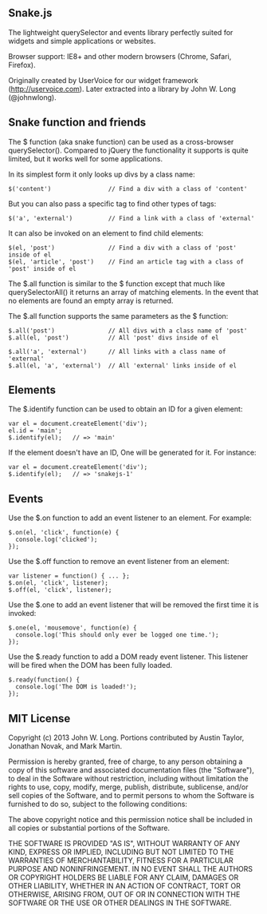 Snake.js
--------

The lightweight querySelector and events library perfectly suited for widgets and simple applications or websites.

Browser support: IE8+ and other modern browsers (Chrome, Safari, Firefox).

Originally created by UserVoice for our widget framework (http://uservoice.com). Later extracted into a library by John W. Long (@johnwlong).


## Snake function and friends

The $ function (aka snake function) can be used as a cross-browser querySelector(). Compared to jQuery the functionality it supports is quite limited, but it works well for some applications.

In its simplest form it only looks up divs by a class name:

    $('content')                // Find a div with a class of 'content'

But you can also pass a specific tag to find other types of tags:

    $('a', 'external')          // Find a link with a class of 'external'

It can also be invoked on an element to find child elements:

    $(el, 'post')               // Find a div with a class of 'post' inside of el
    $(el, 'article', 'post')    // Find an article tag with a class of 'post' inside of el

The $.all function is similar to the $ function except that much like querySelectorAll() it returns an array of matching elements. In the event that no elements are found an empty array is returned.

The $.all function supports the same parameters as the $ function:

    $.all('post')               // All divs with a class name of 'post'
    $.all(el, 'post')           // All 'post' divs inside of el

    $.all('a', 'external')      // All links with a class name of 'external'
    $.all(el, 'a', 'external')  // All 'external' links inside of el


## Elements

The $.identify function can be used to obtain an ID for a given element:

    var el = document.createElement('div');
    el.id = 'main';
    $.identify(el);   // => 'main'

If the element doesn't have an ID, One will be generated for it. For instance:

    var el = document.createElement('div');
    $.identify(el);   // => 'snakejs-1'


## Events

Use the $.on function to add an event listener to an element. For example:

    $.on(el, 'click', function(e) {
      console.log('clicked');
    });

Use the $.off function to remove an event listener from an element:

    var listener = function() { ... };
    $.on(el, 'click', listener);
    $.off(el, 'click', listener);

Use the $.one to add an event listener that will be removed the first time it is invoked:

    $.one(el, 'mousemove', function(e) {
      console.log('This should only ever be logged one time.');
    });

Use the $.ready function to add a DOM ready event listener. This listener will be fired when the DOM has been fully loaded.

    $.ready(function() {
      console.log('The DOM is loaded!');
    });


## MIT License

Copyright (c) 2013 John W. Long. Portions contributed by Austin Taylor, Jonathan Novak, and Mark Martin.

Permission is hereby granted, free of charge, to any person obtaining a copy of this software and associated documentation files (the "Software"), to deal in the Software without restriction, including without limitation the rights to use, copy, modify, merge, publish, distribute, sublicense, and/or sell copies of the Software, and to permit persons to whom the Software is furnished to do so, subject to the following conditions:

The above copyright notice and this permission notice shall be included in all copies or substantial portions of the Software.

THE SOFTWARE IS PROVIDED "AS IS", WITHOUT WARRANTY OF ANY KIND, EXPRESS OR IMPLIED, INCLUDING BUT NOT LIMITED TO THE WARRANTIES OF MERCHANTABILITY, FITNESS FOR A PARTICULAR PURPOSE AND NONINFRINGEMENT. IN NO EVENT SHALL THE AUTHORS OR COPYRIGHT HOLDERS BE LIABLE FOR ANY CLAIM, DAMAGES OR OTHER LIABILITY, WHETHER IN AN ACTION OF CONTRACT, TORT OR OTHERWISE, ARISING FROM, OUT OF OR IN CONNECTION WITH THE SOFTWARE OR THE USE OR OTHER DEALINGS IN THE SOFTWARE.
